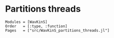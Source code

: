 # Partitions threads
```@autodocs
Modules = [WavKinS]
Order   = [:type, :function]
Pages   = ["src/WavKinS_partitions_threads.jl"]
```